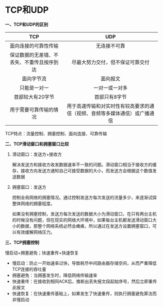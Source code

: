 # TCP和UDP

**一、TCP和UDP的区别**

|                    TCP                     |                             UDP                              |
| :----------------------------------------: | :----------------------------------------------------------: |
|            面向连接的可靠性传输            |                         无连接不可靠                         |
| 保证数据的无差错、不丢失、不重传且按序到达 |               尽最大努力交付，但不保证可靠交付               |
|                 面向字节流                 |                           面向报文                           |
|                只能是一对一                |                        一对一或一对多                        |
|              首部较大有20字节              |                        首部只有8字节                         |
|           用于需要可靠传输的情况           | 用于高速传输和对实时性有较高要求的通信（视频、音频等多媒体通信）或广播通信 |

TCP特点：流量控制、拥塞控制、面向连接、可靠传输

**二、TCP滑动窗口和拥塞窗口比较**

1. 滑动窗口：发送方+接收方

   解决发送方和接收方收发数据速率不一致的问题。滑动窗口相当于接收方的缓存，接收方向发送方通知自己可接受数据的大小，而发送方会根据这个数值发送数据

2. 拥塞窗口：发送方

   控制全局网络的拥塞情况。通过控制发送方每次发送的流量多少，来逐渐试探整体网络的拥塞程度。

   如果没有拥塞控制，发送方每次发送的数据大小为滑动窗口，在只有两台主机的时候没有问题，但在现实的网络大环境中，如果每台主机都发送滑动窗口大小的数据，那整个网络系统必然会瘫痪，所以通过在发送方设置拥塞窗口，可以有效缓解网络压力。

**三、TCP拥塞控制**

慢启动+拥塞避免；快速重传+快速恢复

- 慢启动：防止一开始速率过快，导致耗尽中间路由器存储空间，从而严重降低TCP连接的吞吐量
- 拥塞避免：当拥塞发生时，降低网络传输速率
- 快速重传：在接收到相同ACK后，推断出丢失报文段起始序号，然后立即重传此报文
- 快速恢复：在快速重传基础上，如果发生了快速重传，则执行拥塞避免算法而非慢启动